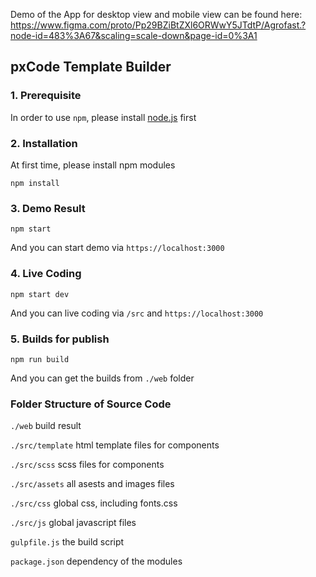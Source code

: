 Demo of the App for desktop view and mobile view can be found here:
https://www.figma.com/proto/Pp29BZiBtZXl6ORWwY5JTdtP/Agrofast.?node-id=483%3A67&scaling=scale-down&page-id=0%3A1

## pxCode Template Builder 

### 1. Prerequisite

In order to use `npm`, please install [node.js](https://nodejs.org/en/download/) first

### 2. Installation

At first time, please install npm modules

```
npm install
```

### 3. Demo Result

```
npm start
```

And you can start demo via `https://localhost:3000`

### 4. Live Coding

```
npm start dev
```

And you can live coding via `/src` and `https://localhost:3000`

### 5. Builds for publish

```
npm run build
```

And you can get the builds from `./web` folder

### Folder Structure of Source Code

`./web` build result

`./src/template` html template files for components

`./src/scss` scss files for components

`./src/assets` all asests and images files

`./src/css` global css, including fonts.css

`./src/js` global javascript files

`gulpfile.js` the build script

`package.json` dependency of the modules






